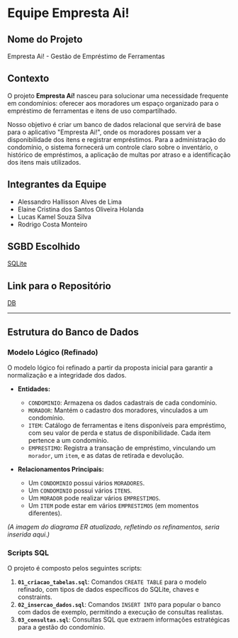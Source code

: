 # Equipe Empresta Ai!

## Nome do Projeto
Empresta Ai! - Gestão de Empréstimo de Ferramentas

## Contexto
O projeto **Empresta Aí!** nasceu para solucionar uma necessidade frequente em condomínios: oferecer aos moradores um espaço organizado para o empréstimo de ferramentas e itens de uso compartilhado.

Nosso objetivo é criar um banco de dados relacional que servirá de base para o aplicativo "Empresta Ai!", onde os moradores possam ver a disponibilidade dos itens e registrar empréstimos. Para a administração do condomínio, o sistema fornecerá um controle claro sobre o inventário, o histórico de empréstimos, a aplicação de multas por atraso e a identificação dos itens mais utilizados.

## Integrantes da Equipe
- Alessandro Hallisson Alves de Lima
- Elaine Cristina dos Santos Oliveira Holanda
- Lucas Kamel Souza Silva
- Rodrigo Costa Monteiro

## SGBD Escolhido
[SQLite](https://sqliteonline.com "Optional Title")
    
## Link para o Repositório
[DB](https://github.com/hallslima/equipe-empresta-ai/tree/dde7329307bee4f808c5baeb7aabddfaadbc3188/db "Optional Title")

---

## Estrutura do Banco de Dados

### Modelo Lógico (Refinado)

O modelo lógico foi refinado a partir da proposta inicial para garantir a normalização e a integridade dos dados.

* **Entidades:**
    * `CONDOMINIO`: Armazena os dados cadastrais de cada condomínio.
    * `MORADOR`: Mantém o cadastro dos moradores, vinculados a um condomínio.
    * `ITEM`: Catálogo de ferramentas e itens disponíveis para empréstimo, com seu valor de perda e status de disponibilidade. Cada item pertence a um condomínio.
    * `EMPRESTIMO`: Registra a transação de empréstimo, vinculando um `morador`, um `item`, e as datas de retirada e devolução.

* **Relacionamentos Principais:**
    * Um `CONDOMINIO` possui vários `MORADORES`.
    * Um `CONDOMINIO` possui vários `ITENS`.
    * Um `MORADOR` pode realizar vários `EMPRESTIMOS`.
    * Um `ITEM` pode estar em vários `EMPRESTIMOS` (em momentos diferentes).

*(A imagem do diagrama ER atualizado, refletindo os refinamentos, seria inserida aqui.)*

### Scripts SQL

O projeto é composto pelos seguintes scripts:

1.  **`01_criacao_tabelas.sql`**: Comandos `CREATE TABLE` para o modelo refinado, com tipos de dados específicos do SQLite, chaves e constraints.
2.  **`02_insercao_dados.sql`**: Comandos `INSERT INTO` para popular o banco com dados de exemplo, permitindo a execução de consultas realistas.
3.  **`03_consultas.sql`**: Consultas SQL que extraem informações estratégicas para a gestão do condomínio.
